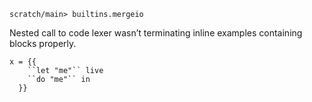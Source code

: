 ``` ucm :hide
scratch/main> builtins.mergeio
```

Nested call to code lexer wasn’t terminating inline examples containing blocks properly.

``` unison
x = {{
    ``let "me"`` live
    ``do "me"`` in
  }}
```
